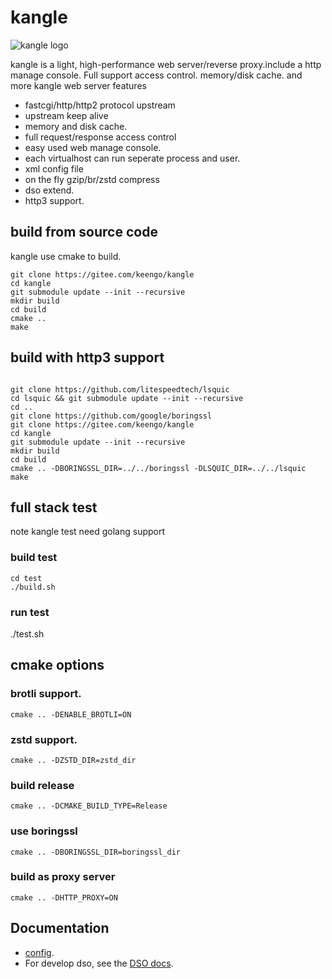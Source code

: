 # kangle
<img src="webadmin/logo.gif" alt="kangle logo"/>

kangle is a light, high-performance web server/reverse proxy.include a http manage console. Full support access control. memory/disk cache. and more kangle web server features
* fastcgi/http/http2 protocol upstream
* upstream keep alive
* memory and disk cache.
* full request/response access control
* easy used web manage console.
* each virtualhost can run seperate process and user.
* xml config file
* on the fly gzip/br/zstd compress
* dso extend.
* http3 support.

## build from source code
kangle use cmake to build.
```
git clone https://gitee.com/keengo/kangle
cd kangle
git submodule update --init --recursive
mkdir build
cd build
cmake ..
make
```
## build with http3 support
```

git clone https://github.com/litespeedtech/lsquic
cd lsquic && git submodule update --init --recursive
cd ..
git clone https://github.com/google/boringssl
git clone https://gitee.com/keengo/kangle
cd kangle
git submodule update --init --recursive
mkdir build
cd build
cmake .. -DBORINGSSL_DIR=../../boringssl -DLSQUIC_DIR=../../lsquic
make
```
## full stack test
note kangle test need golang support
### build test 
```
cd test
./build.sh
```
### run test
./test.sh

## cmake options
### brotli support.
`cmake .. -DENABLE_BROTLI=ON`
### zstd support.
`cmake .. -DZSTD_DIR=zstd_dir`
### build release
`cmake .. -DCMAKE_BUILD_TYPE=Release`
### use boringssl
`cmake .. -DBORINGSSL_DIR=boringssl_dir`

### build as proxy server
`cmake .. -DHTTP_PROXY=ON`

## Documentation

* [config](./docs/config.md).
* For develop dso, see the [DSO docs](./docs/dso.md).
